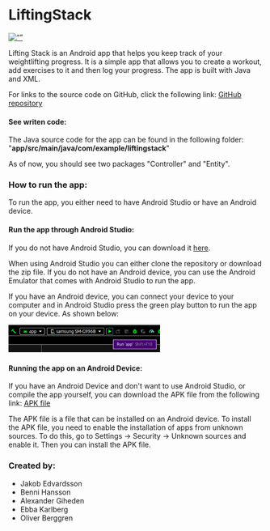 # LiftingStack
[<img src="https://github.githubassets.com/images/modules/logos_page/GitHub-Logo.png" alt= “” width="300">](https://github.com/JakobEdvardsson/LiftingStack)

Lifting Stack is an Android app that helps you keep track of your weightlifting progress. It is a simple app that allows you to create a workout, add exercises to it and then log your progress. The app is built with Java and XML.

For links to the source code on GitHub, click the following link: [GitHub repository](https://github.com/JakobEdvardsson/LiftingStack)

#### See writen code:

The Java source code for the app can be found in the following folder: "**app/src/main/java/com/example/liftingstack**"

As of now, you should see two packages "Controller" and "Entity".


### How to run the app:
To run the app, you either need to have Android Studio or have an Android device.

#### Run the app through Android Studio:


If you do not have Android Studio, you can download it [here](https://developer.android.com/studio).

When using Android Studio you can either clone the repository or download the zip file. If you do not have an Android device, you can use the Android Emulator that comes with Android Studio to run the app.

If you have an Android device, you can connect your device to your computer and in Android Studio press the green play button to run the app on your device. As shown below:

<img src="images/RunApp.png" alt= “” width="300">

#### Running the app on an Android Device:

If you have an Android Device and don't want to use Android Studio, or compile the app yourself,
you can download the APK file from the following link: [APK file]()

The APK file is a file that can be installed on an Android device. To install the APK file, you need to enable the installation of apps from unknown sources. To do this, go to Settings -> Security -> Unknown sources and enable it. Then you can install the APK file.

### Created by:
- Jakob Edvardsson
- Benni Hansson
- Alexander Giheden
- Ebba Karlberg
- Oliver Berggren